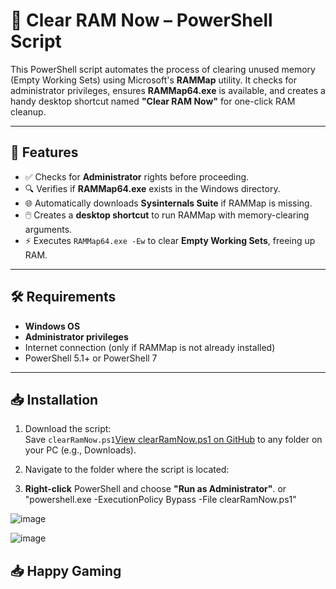 # 🧠 Clear RAM Now – PowerShell Script

This PowerShell script automates the process of clearing unused memory (Empty Working Sets) using Microsoft's **RAMMap** utility. It checks for administrator privileges, ensures **RAMMap64.exe** is available, and creates a handy desktop shortcut named **"Clear RAM Now"** for one-click RAM cleanup.

---

## 🚀 Features

- ✅ Checks for **Administrator** rights before proceeding.
- 🔍 Verifies if **RAMMap64.exe** exists in the Windows directory.
- 🌐 Automatically downloads **Sysinternals Suite** if RAMMap is missing.
- 🖱️ Creates a **desktop shortcut** to run RAMMap with memory-clearing arguments.
- ⚡ Executes `RAMMap64.exe -Ew` to clear **Empty Working Sets**, freeing up RAM.

---

## 🛠️ Requirements

- **Windows OS**
- **Administrator privileges**
- Internet connection (only if RAMMap is not already installed)
- PowerShell 5.1+ or PowerShell 7

---

## 📥 Installation

1. Download the script:  
   Save `clearRamNow.ps1`[View clearRamNow.ps1 on GitHub](https://github.com/kosherplay-betatester/Clear-RAM-Now/blob/main/clearRamNow.ps1)
 to any folder on your PC (e.g., Downloads).
   
3. Navigate to the folder where the script is located:
4. **Right-click** PowerShell and choose **"Run as Administrator"**.
or "powershell.exe -ExecutionPolicy Bypass -File clearRamNow.ps1"

![image](https://github.com/user-attachments/assets/b0ae7e34-3cb3-4b79-824d-ca8e88499976)

![image](https://github.com/user-attachments/assets/40d28f62-cb77-4207-a0f8-8e5d017eb856)

## 📥 Happy Gaming
